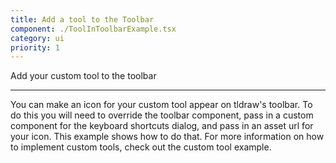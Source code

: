 ```yaml
---
title: Add a tool to the Toolbar
component: ./ToolInToolbarExample.tsx
category: ui
priority: 1
---
```


Add your custom tool to the toolbar

---

You can make an icon for your custom tool appear on tldraw's toolbar. To do this you will need to override the toolbar component, pass in a custom component for the keyboard shortcuts dialog, and pass in an asset url for your icon. This example shows how to do that. For more information on how to implement custom tools, check out the custom tool example.
